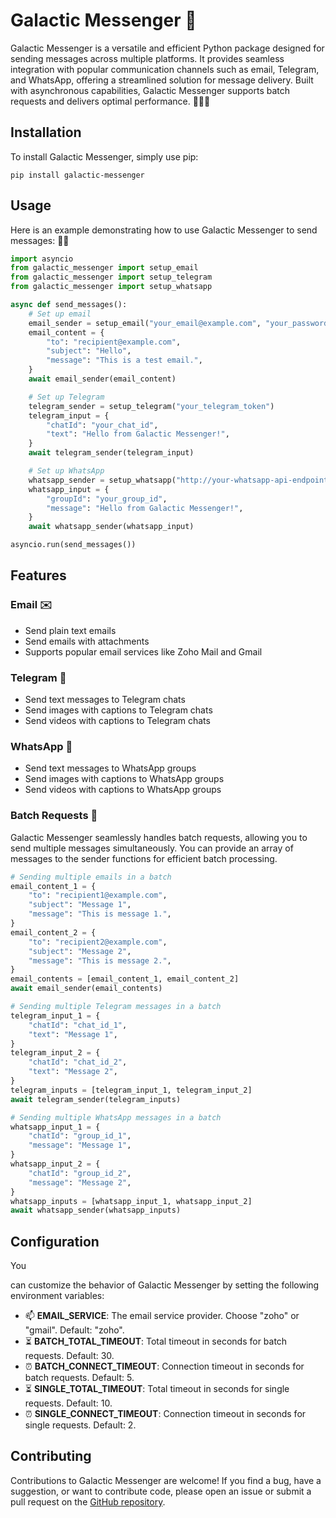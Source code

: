 # Galactic Messenger 🚀

Galactic Messenger is a versatile and efficient Python package designed for sending messages across multiple platforms. It provides seamless integration with popular communication channels such as email, Telegram, and WhatsApp, offering a streamlined solution for message delivery. Built with asynchronous capabilities, Galactic Messenger supports batch requests and delivers optimal performance. 💬📨📱

## Installation

To install Galactic Messenger, simply use pip:

```shell
pip install galactic-messenger
```

## Usage

Here is an example demonstrating how to use Galactic Messenger to send messages: 📝🚀

```python
import asyncio
from galactic_messenger import setup_email
from galactic_messenger import setup_telegram
from galactic_messenger import setup_whatsapp

async def send_messages():
    # Set up email
    email_sender = setup_email("your_email@example.com", "your_password")
    email_content = {
        "to": "recipient@example.com",
        "subject": "Hello",
        "message": "This is a test email.",
    }
    await email_sender(email_content)

    # Set up Telegram
    telegram_sender = setup_telegram("your_telegram_token")
    telegram_input = {
        "chatId": "your_chat_id",
        "text": "Hello from Galactic Messenger!",
    }
    await telegram_sender(telegram_input)

    # Set up WhatsApp
    whatsapp_sender = setup_whatsapp("http://your-whatsapp-api-endpoint")
    whatsapp_input = {
        "groupId": "your_group_id",
        "message": "Hello from Galactic Messenger!",
    }
    await whatsapp_sender(whatsapp_input)

asyncio.run(send_messages())
```

## Features

### Email ✉️

- Send plain text emails
- Send emails with attachments
- Supports popular email services like Zoho Mail and Gmail

### Telegram 📢

- Send text messages to Telegram chats
- Send images with captions to Telegram chats
- Send videos with captions to Telegram chats

### WhatsApp 📲

- Send text messages to WhatsApp groups
- Send images with captions to WhatsApp groups
- Send videos with captions to WhatsApp groups

### Batch Requests 🚀

Galactic Messenger seamlessly handles batch requests, allowing you to send multiple messages simultaneously. You can provide an array of messages to the sender functions for efficient batch processing.

```python
# Sending multiple emails in a batch
email_content_1 = {
    "to": "recipient1@example.com",
    "subject": "Message 1",
    "message": "This is message 1.",
}
email_content_2 = {
    "to": "recipient2@example.com",
    "subject": "Message 2",
    "message": "This is message 2.",
}
email_contents = [email_content_1, email_content_2]
await email_sender(email_contents)

# Sending multiple Telegram messages in a batch
telegram_input_1 = {
    "chatId": "chat_id_1",
    "text": "Message 1",
}
telegram_input_2 = {
    "chatId": "chat_id_2",
    "text": "Message 2",
}
telegram_inputs = [telegram_input_1, telegram_input_2]
await telegram_sender(telegram_inputs)

# Sending multiple WhatsApp messages in a batch
whatsapp_input_1 = {
    "chatId": "group_id_1",
    "message": "Message 1",
}
whatsapp_input_2 = {
    "chatId": "group_id_2",
    "message": "Message 2",
}
whatsapp_inputs = [whatsapp_input_1, whatsapp_input_2]
await whatsapp_sender(whatsapp_inputs)
```

## Configuration

You

can customize the behavior of Galactic Messenger by setting the following environment variables:

- 📫 **EMAIL_SERVICE**: The email service provider. Choose "zoho" or "gmail". Default: "zoho".
- ⏳ **BATCH_TOTAL_TIMEOUT**: Total timeout in seconds for batch requests. Default: 30.
- ⏰ **BATCH_CONNECT_TIMEOUT**: Connection timeout in seconds for batch requests. Default: 5.
- ⏳ **SINGLE_TOTAL_TIMEOUT**: Total timeout in seconds for single requests. Default: 10.
- ⏰ **SINGLE_CONNECT_TIMEOUT**: Connection timeout in seconds for single requests. Default: 2.

## Contributing

Contributions to Galactic Messenger are welcome! If you find a bug, have a suggestion, or want to contribute code, please open an issue or submit a pull request on the [GitHub repository](https://github.com/your-username/galactic-messenger).
